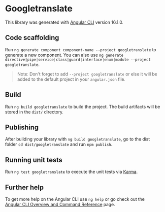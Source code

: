 # Googletranslate

This library was generated with [Angular CLI](https://github.com/angular/angular-cli) version 16.1.0.

## Code scaffolding

Run `ng generate component component-name --project googletranslate` to generate a new component. You can also use `ng generate directive|pipe|service|class|guard|interface|enum|module --project googletranslate`.
> Note: Don't forget to add `--project googletranslate` or else it will be added to the default project in your `angular.json` file. 

## Build

Run `ng build googletranslate` to build the project. The build artifacts will be stored in the `dist/` directory.

## Publishing

After building your library with `ng build googletranslate`, go to the dist folder `cd dist/googletranslate` and run `npm publish`.

## Running unit tests

Run `ng test googletranslate` to execute the unit tests via [Karma](https://karma-runner.github.io).

## Further help

To get more help on the Angular CLI use `ng help` or go check out the [Angular CLI Overview and Command Reference](https://angular.io/cli) page.

